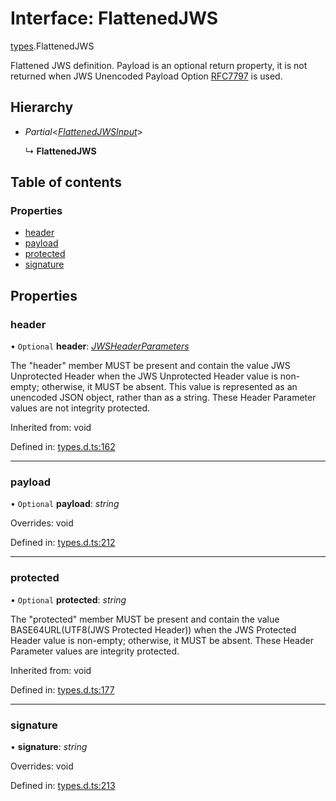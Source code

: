# Interface: FlattenedJWS

[types](../modules/types.md).FlattenedJWS

Flattened JWS definition. Payload is an optional return property, it
is not returned when JWS Unencoded Payload Option
[RFC7797](https://tools.ietf.org/html/rfc7797) is used.

## Hierarchy

* *Partial*<[*FlattenedJWSInput*](types.flattenedjwsinput.md)\>

  ↳ **FlattenedJWS**

## Table of contents

### Properties

- [header](types.flattenedjws.md#header)
- [payload](types.flattenedjws.md#payload)
- [protected](types.flattenedjws.md#protected)
- [signature](types.flattenedjws.md#signature)

## Properties

### header

• `Optional` **header**: [*JWSHeaderParameters*](types.jwsheaderparameters.md)

The "header" member MUST be present and contain the value JWS
Unprotected Header when the JWS Unprotected Header value is non-
empty; otherwise, it MUST be absent.  This value is represented as
an unencoded JSON object, rather than as a string.  These Header
Parameter values are not integrity protected.

Inherited from: void

Defined in: [types.d.ts:162](https://github.com/panva/jose/blob/main/src/types.d.ts#L162)

___

### payload

• `Optional` **payload**: *string*

Overrides: void

Defined in: [types.d.ts:212](https://github.com/panva/jose/blob/main/src/types.d.ts#L212)

___

### protected

• `Optional` **protected**: *string*

The "protected" member MUST be present and contain the value
BASE64URL(UTF8(JWS Protected Header)) when the JWS Protected
Header value is non-empty; otherwise, it MUST be absent.  These
Header Parameter values are integrity protected.

Inherited from: void

Defined in: [types.d.ts:177](https://github.com/panva/jose/blob/main/src/types.d.ts#L177)

___

### signature

• **signature**: *string*

Overrides: void

Defined in: [types.d.ts:213](https://github.com/panva/jose/blob/main/src/types.d.ts#L213)
